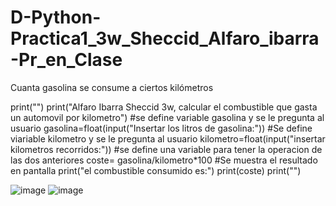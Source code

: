 # D-Python-Practica1_3w_Sheccid_Alfaro_ibarra-Pr_en_Clase
Cuanta gasolina se consume a ciertos kilómetros 

print("")
print("Alfaro Ibarra Sheccid 3w, calcular el combustible que gasta un automovil por kilometro")
#se define variable gasolina y se le pregunta al usuario
gasolina=float(input("Insertar los litros de gasolina:"))
#Se define viariable kilometro y se le pregunta al usuario
kilometro=float(input("insertar kilometros recorridos:"))
#se define una variable para tener la operacion de las dos anteriores
coste= gasolina/kilometro*100
#Se muestra el resultado en pantalla
print("el combustible consumido es:")
print(coste)
print("")

![image](https://github.com/user-attachments/assets/c599ebef-7123-4295-a067-887dacee2859)
![image](https://github.com/user-attachments/assets/34bdc22d-d823-42fd-8eec-a7fc0adcd6db)
